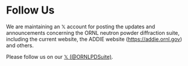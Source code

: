 Follow Us
===

We are maintaining an 𝕏 account for posting the updates and announcements concerning the ORNL neutron powder diffraction suite, including the current website, the ADDIE website (https://addie.ornl.gov) and others.

Please follow us on our <a href="https://x.com/ORNLPDSuite" target="_blank">𝕏 (@ORNLPDSuite)</a>.
